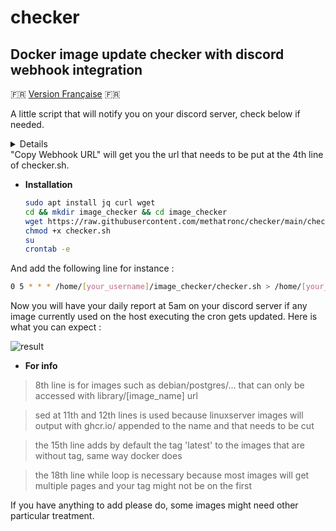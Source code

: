 # checker
## Docker image update checker with discord webhook integration

🇫🇷 [Version Française](https://github.com/methatronc/checker/blob/main/README_FR.md) 🇫🇷

A little script that will notify you on your discord server, check below if needed.
<details>
  
![First](https://user-images.githubusercontent.com/58328740/134774122-ea3a12c8-13c3-42be-b93a-1d8880ecd8ec.png)
  
![Then](https://user-images.githubusercontent.com/58328740/134737215-1642581e-d109-4fcf-8c5c-0db47e28f886.png)
   
![Then](https://user-images.githubusercontent.com/58328740/134737233-01f0fa86-2766-4de8-8e75-bee694798dcb.png)
   
</details>
"Copy Webhook URL" will get you the url that needs to be put at the 4th line of checker.sh.

* **Installation**

   ``` bash
   sudo apt install jq curl wget
   cd && mkdir image_checker && cd image_checker
   wget https://raw.githubusercontent.com/methatronc/checker/main/checker.sh
   chmod +x checker.sh
   su
   crontab -e
   ```
And add the following line for instance :
   ``` bash
   0 5 * * * /home/[your_username]/image_checker/checker.sh > /home/[your_username]/image_checker/cron.log 2>&1
   ```
Now you will have your daily report at 5am on your discord server if any image currently used on the host executing the cron gets updated.
Here is what you can expect :

![result](https://user-images.githubusercontent.com/58328740/134774138-81239fa7-1552-40fe-9a36-10981dacccad.png)


* **For info**

 > 8th line is for images such as debian/postgres/... that can only be accessed with library/[image_name] url

 > sed at 11th and 12th lines is used because linuxserver images will output with ghcr.io/ appended to the name and that needs to be cut

 > the 15th line adds by default the tag 'latest' to the images that are without tag, same way docker does

 > the 18th line while loop is necessary because most images will get multiple pages and your tag might not be on the first

If you have anything to add please do, some images might need other particular treatment.

